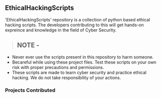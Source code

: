 <h2>EthicalHackingScripts</h2>

'EthicalHackingScripts' repository is a collection of python based ethical hacking scripts. The developers contributing to this will get hands-on expreince and knowledge in the field of Cyber Security.

> <h2> NOTE - </h2> 
- Never ever use the scripts present in this repository to harm someone. 
- Becareful while using these project files. Test these scripts on your own risk with proper precautions and permissions. 
- These scripts are made to learn cyber security and practice ethical hacking. We do not take responsibility of your actions.

<h3>Projects Contributed</h3>
